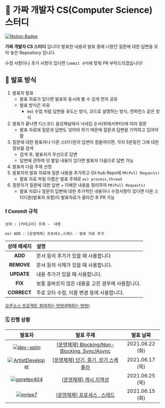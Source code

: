 # 💯 가짜 개발자 CS(Computer Science) 스터디 

[![Notion Badge](http://img.shields.io/badge/-가짜개발자CS스터디소개-orange?style=flat&logo=Notion&link=https://www.notion.so/CS-3042191616a44286a0ef979a2bd6cfe8)](https://www.notion.so/CS-3042191616a44286a0ef979a2bd6cfe8)

**가짜 개발자 CS 스터디** 입니다! 발표한 내용과 발표 중에 나왔던 질문에 대한 답변을 모아 놓은 Repository 입니다.

수정 사항이나 추가 사항이 있다면 `Commit 규칙`에 맞춰 PR 부탁드리겠습니다!



## 📝 발표 방식

1. 발표자 발표
   - 발표 자료가 있다면 발표와 동시에 볼 수 있게 먼저 공유
   - 발표 방식은 자유
     - ex) 수업 처럼 답변을 유도는 방식, 코드로 설명하는 방식, 컨퍼런스 같은 방식
2. 발표가 끝나면 디스코드 음성채널에서 닉네임 순서(위에서부터)에 따라 질문
   - 발표 자료에 질문과 답변도 넣어야 하기 때문에 질문과 답변을 기억하고 있어야 함
3. 질문에 대한 발표자나 다른 스터디원의 답변이 힘들어지면, 각자 5분동안 그에 대한 정보를 검색
   - 검색 후, 발표자가 우선으로 답변
   - 답변에 관하여 덧 붙일 내용이 있다면 발표자 다음으로 답변 가능
4. 발표자 다음 주제 선정
5. 발표자의 발표 자료에 질문 내용을 추가하고 Git hub Repo에 `PR(Pull Requests)`
   - 발표 자료 파일 이름은 발표 주제로 `ex) process,thread`
6. 질문자가 질문에 대한 답변 + 이해한 내용을 정리하여 `PR(Pull Requests)`
   - 발표 자료나 질문의 답변에 대한 추가적인 내용이나 수정사항이 있다면 다른 스터디원(발표자 포함)이 발표자료가 올라간 후 PR 가능
   
   


### ❗ Commit 규칙

`상태 : [카테고리] 주제 -  내용`

`ex) ADD : [운영체제] 프로세스,스레드 - 발표 자료 추가`

| 상태 메세지 | 설명                                              |
| :---------: | :------------------------------------------------ |
|   **ADD**   | 문서 등의 추가가 있을 때 사용합니다               |
| **REMOVE**  | 문서 등의 삭제가 있을 때 사용합니다.              |
| **UPDATE**  | 내용 추가가 있을 때 사용합니다.                   |
|   **FIX**   | 보통 올바르지 않은 내용을 고친 경우에 사용합니다. |
| **CORRECT** | 주로 오타 수정, 이름 변경 등에 사용합니다.        |

[오픈소스 프로젝트 참여하는 방법(PR하는 방법)](https://dev-splin.github.io/git/Git-Participate-OpenSource-Projects/)



### 🗓️ 진행 상황

|                            발표자                            |                          발표 주제                           |    발표 날짜    |
| :----------------------------------------------------------: | :----------------------------------------------------------: | :-------------: |
| [![dev-splin](https://user-images.githubusercontent.com/79291114/122174982-3304e900-cebe-11eb-9a22-0fa57549dc56.jpg)](https://github.com/dev-splin) | [[운영체제] Blocking/Non-Blocking, Sync/Async](https://github.com/dev-splin/fake-developer-CS-study/blob/main/OperatingSystem/Blocking%2CNon-blocking-Sync%2CAsync.md) | 2021.06.22 (화) |
| [![ArtistDeveloper](https://user-images.githubusercontent.com/79291114/122174981-326c5280-cebe-11eb-8e46-08b59a79bfbf.png)](https://github.com/ArtistDeveloper) | [[운영체제] 단기, 중기, 장기 스케쥴러](https://github.com/dev-splin/fake-developer-CS-study/blob/main/OperatingSystem/Scheduler.md) | 2021.06.17 (목) |
| [![goretex404](https://user-images.githubusercontent.com/79291114/122174983-339d7f80-cebe-11eb-842e-ac965406fa8f.jpg)](https://github.com/goretex404) | [[운영체제] 캐시 지역성](https://github.com/dev-splin/fake-developer-CS-study/blob/main/OperatingSystem/Cache%20Locality.md) | 2021.06.25 (목) |
| [![mrlee7](https://user-images.githubusercontent.com/79291114/122174985-339d7f80-cebe-11eb-9567-f01cf9f03383.png)](https://github.com/mrlee7) | [[운영체제] 프로세스 , 스레드](https://github.com/dev-splin/fake-developer-CS-study/blob/main/OperatingSystem/process%2Cthread.md) | 2021.06.15 (화) |


